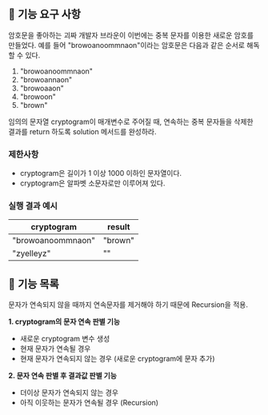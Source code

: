 ## 🚀 기능 요구 사항

암호문을 좋아하는 괴짜 개발자 브라운이 이번에는 중복 문자를 이용한 새로운 암호를 만들었다. 예를 들어 "browoanoommnaon"이라는 암호문은 다음과 같은 순서로 해독할 수 있다.

1. "browoanoommnaon"
2. "browoannaon"
3. "browoaaon"
4. "browoon"
5. "brown"

임의의 문자열 cryptogram이 매개변수로 주어질 때, 연속하는 중복 문자들을 삭제한 결과를 return 하도록 solution 메서드를 완성하라.

### 제한사항

- cryptogram은 길이가 1 이상 1000 이하인 문자열이다.
- cryptogram은 알파벳 소문자로만 이루어져 있다.

### 실행 결과 예시

| cryptogram        | result  |
| ----------------- | ------- |
| "browoanoommnaon" | "brown" |
| "zyelleyz"        | ""      |

## 📜 기능 목록

문자가 연속되지 않을 때까지 연속문자를 제거해야 하기 때문에 Recursion을 적용.

**1. cryptogram의 문자 연속 판별 기능**

- 새로운 cryptogram 변수 생성
- 현재 문자가 연속될 경우
- 현재 문자가 연속되지 않는 경우 (새로운 cryptogram에 문자 추가)

**2. 문자 연속 판별 후 결과값 판별 기능**

- 더이상 문자가 연속되지 않는 경우
- 아직 이웃하는 문자가 연속될 경우 (Recursion)
